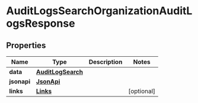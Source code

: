 

# AuditLogsSearchOrganizationAuditLogsResponse


## Properties

| Name | Type | Description | Notes |
|------------ | ------------- | ------------- | -------------|
|**data** | [**AuditLogSearch**](AuditLogSearch.md) |  |  |
|**jsonapi** | [**JsonApi**](JsonApi.md) |  |  |
|**links** | [**Links**](Links.md) |  |  [optional] |




